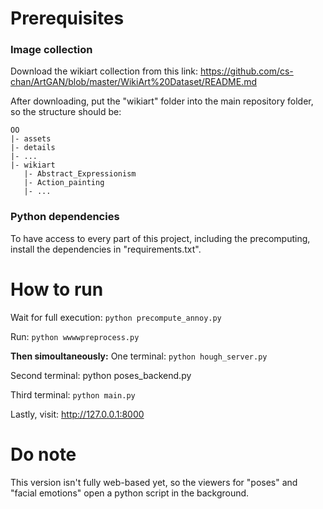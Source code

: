 # Prerequisites

### Image collection

Download the wikiart collection from this link:
https://github.com/cs-chan/ArtGAN/blob/master/WikiArt%20Dataset/README.md

After downloading, put the "wikiart" folder into the main repository folder, so the structure should be:
```
OO
|- assets
|- details
|- ...
|- wikiart
   |- Abstract_Expressionism
   |- Action_painting
   |- ...
   ```

### Python dependencies
To have access to every part of this project, including the precomputing, install the dependencies in "requirements.txt".

# How to run

Wait for full execution:
`python precompute_annoy.py`

Run:
`python wwwwpreprocess.py`

**Then simoultaneously:**
One terminal:
`python hough_server.py`

Second terminal:
python poses_backend.py

Third terminal:
`python main.py`

Lastly, visit:
http://127.0.0.1:8000

# Do note
This version isn't fully web-based yet, so the viewers for "poses" and "facial emotions" open a python script in the background.
